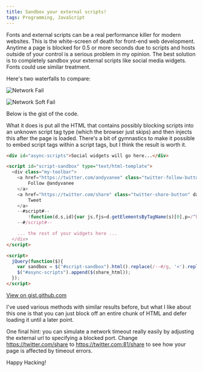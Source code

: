 ```yaml
---
title: Sandbox your external scripts!
tags: Programming, JavaScript
---
```


Fonts and external scripts can be a real performance killer for modern websites. This is the white-screen of death for front-end web development. Anytime a page is blocked for 0.5 or more seconds due to scripts and hosts outside of your control is a serious problem in my opinion. The best solution is to completely sandbox your external scripts like social media widgets. Fonts could use similar treatment.

Here's two waterfalls to compare:

![Network Fail](https://dl.dropboxusercontent.com/u/20801198/andyvanee.com/network-fail.png)

![Network Soft Fail](https://dl.dropboxusercontent.com/u/20801198/andyvanee.com/network-nice-fail.png)

Below is the gist of the code.

What it does is put all the HTML that contains possibly blocking scripts into an unknown script tag type (which the browser just skips) and then injects this after the page is loaded. There's a bit of gymnastics to make it possible to embed script tags within a script tags, but I think the result is worth it.

```html
<div id="async-scripts">Social widgets will go here...</div>

<script id="script-sandbox" type="text/html-template">
  <div class="my-toolbar">
    <a href="https://twitter.com/andyvanee" class="twitter-follow-button" data-show-count="false" data-width="60px" data-align="left">
        Follow @andyvanee
    </a>
    <a href="https://twitter.com/share" class="twitter-share-button" data-via="andyvanee">
        Tweet
    </a>
    --#script#--
        !function(d,s,id){var js,fjs=d.getElementsByTagName(s)[0],p=/^http:/.test(d.location)?'http':'https';if(!d.getElementById(id)){js=d.createElement(s);js.id=id;js.src=p+'://platform.twitter.com/widgets.js';fjs.parentNode.insertBefore(js,fjs);}}(document, 'script', 'twitter-wjs');
    --#/script#--

    ... the rest of your widgets here ...
  </div>
</script>

<script>
  jQuery(function($){
    var sandbox = $("#script-sandbox").html().replace(/--#/g, '<').replace(/#--/g, '>');
    $("#async-scripts").append($(share_html));
  });  
</script>
```

[View on gist.github.com](https://gist.github.com/Andyvanee/9849384)

I've used various methods with similar results before, but what I like about this one is that you can just block off an entire chunk of HTML and defer loading it until a later point.

One final hint: you can simulate a network timeout really easily by adjusting the external url to specifying a blocked port. Change <https://twitter.com/share> to <a rel="nofollow" href="https://twitter.com:81/share">https://twitter.com:81/share</a> to see how your page is affected by timeout errors.

Happy Hacking!

<style type="text/css">
    pre {
        white-space: pre;
        word-wrap: normal;
        overflow-y: scroll;        
    }
</style>
